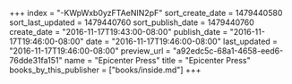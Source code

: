 +++
index = "-KWpWxb0yzFTAeNIN2pF"
sort_create_date = 1479440580
sort_last_updated = 1479440760
sort_publish_date = 1479440760
create_date = "2016-11-17T19:43:00-08:00"
publish_date = "2016-11-17T19:46:00-08:00"
date = "2016-11-17T19:46:00-08:00"
last_updated = "2016-11-17T19:46:00-08:00"
preview_url = "a92edc5c-68a1-4658-eed6-76dde31fa151"
name = "Epicenter Press"
title = "Epicenter Press"
books_by_this_publisher = ["books/inside.md"]
+++
